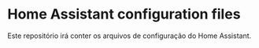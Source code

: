 # Home Assistant configuration files

Este repositório irá conter os arquivos de configuração do Home Assistant.
